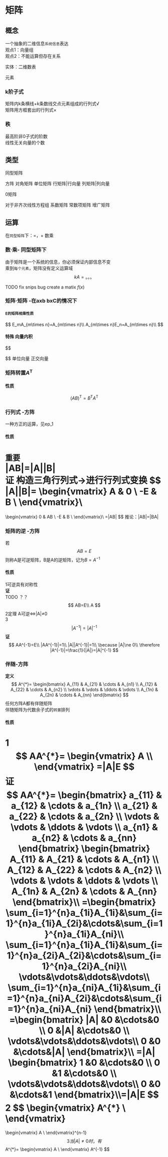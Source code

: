 # 矩阵
## 概念
一个抽象的二维信息`系统信息`表达  
观点1：向量组  
观点2：不能运算但存在关系  

实体：二维数表

元素

### k阶子式
矩阵内k条横线+k条数线交点元素组成的行列式√  
矩阵用方框套出的行列式×
### 秩
最高阶非0子式的阶数  
线性无关向量的个数

## 类型
同型矩阵

方阵
    对角矩阵
        单位矩阵
行矩阵|行向量
列矩阵|列向量

0矩阵

对于非齐次线性方程组
系数矩阵
常数项矩阵
增广矩阵
## 运算
在`同型矩阵`下：=，+ 数乘
### 数·乘- 同型矩阵下
由于矩阵是一个系统的信息，你必须保证内部信息不变  
乘到`每个元素`，矩阵没有定义运算域
$$
kA=。。。
$$

TODO fix snips bug create a matix $f(x)$  


### 矩阵·矩阵 -在axb bxC的情况下

#### `E的矩阵相乘性质`
$$
E_mA_{m\times n}=A_{m\times n}\\
A_{m\times n}E_n=A_{m\times n}\\
$$
#### 特殊 向量内积
$$

$$
单位向量
正交向量
### 矩阵转置$A^{\mathsf{T}}$
#### 性质
$$
(AB)^{\mathsf{T}}=B^{\mathsf{T}}A^{\mathsf{T}}
$$

### 行列式 -方阵
一种方正的运算，见ep_1
#### 性质
`重要`  
|AB|=|A||B|  
**证** 构造三角行列式→进行行列式变换
$$
|A||B|=
\begin{vmatrix}
    A & 0 \\
    -E & B \\
\end{vmatrix}\\
=
\begin{vmatrix}
    0 & AB \\
    -E & B \\
\end{vmatrix}\\
=|AB|
$$
推论：|AB|=|BA|   
### 矩阵的逆 -方阵
若
$$
AB=E
$$
则称A是可逆矩阵，B是A的逆矩阵，记为$B=A^{-1}$
#### 性质
1可逆具有对称性  
**证**  
TODO ？？  
$$
AB=E\\
A
$$
2定理 A可逆$\Leftrightarrow$|A|≠0  
3
$$
|A^{-1}|=|A|^{-1}
$$
**证** 
$$
AA^{-1}=E\\
|AA^{-1}|=1\\
|A||A^{-1}|=1\\
\because |A|\ne 0\\
\therefore |A^{-1}|=\frac{1}{|A|}=|A|^{-1}
$$

### 伴随-方阵
**定义** 
$$
A^{*}=
\begin{bmatrix}
    A_{11} & A_{21} & \cdots & A_{n1} \\
    A_{12} & A_{22} & \cdots & A_{n2} \\
    \vdots & \vdots & \ddots & \vdots \\
    A_{1n} & A_{2n} & \cdots & A_{nn}
\end{bmatrix}
$$
任何方阵A都有伴随矩阵  
伴随矩阵为代数余子式的`转置`排列
#### 性质
1
$$
AA^{*}=
\begin{vmatrix}
    A \\
\end{vmatrix}
=|A|E
$$
**证**   
$$
AA^{*}=
\begin{bmatrix}
    a_{11} & a_{12} & \cdots & a_{1n} \\
    a_{21} & a_{22} & \cdots & a_{2n} \\
    \vdots & \vdots & \ddots & \vdots \\
    a_{n1} & a_{n2} & \cdots & a_{nn}
\end{bmatrix}
\begin{bmatrix}
    A_{11} & A_{21} & \cdots & A_{n1} \\
    A_{12} & A_{22} & \cdots & A_{n2} \\
    \vdots & \vdots & \ddots & \vdots \\
    A_{1n} & A_{2n} & \cdots & A_{nn}
\end{bmatrix}\\
=\begin{bmatrix}
    \sum_{i=1}^{n}a_{1i}A_{1i}&\sum_{i=1}^{n}a_{1i}A_{2i}&\cdots&\sum_{i=1}^{n}a_{1i}A_{ni}\\
    \sum_{i=1}^{n}a_{1i}A_{1i}&\sum_{i=1}^{n}a_{2i}A_{2i}&\cdots&\sum_{i=1}^{n}a_{2i}A_{ni}\\
    \vdots&\vdots&\ddots&\vdots\\
    \sum_{i=1}^{n}a_{ni}A_{1i}&\sum_{i=1}^{n}a_{ni}A_{2i}&\cdots&\sum_{i=1}^{n}a_{ni}A_{ni}
\end{bmatrix}\\
=\begin{bmatrix}
    |A|  &0  &\cdots&0  \\
    0  &|A|  &\cdots&0  \\
    \vdots&\vdots&\ddots&\vdots\\
    0  &0  &\cdots&|A|   
\end{bmatrix}\\
=|A|
\begin{bmatrix}
    1  &0  &\cdots&0  \\
    0  &1  &\cdots&0  \\
    \vdots&\vdots&\ddots&\vdots\\
    0  &0  &\cdots&1   
\end{bmatrix}\\=|A|E
$$
2
$$
\begin{vmatrix}
    A^{*} \\
\end{vmatrix}
=
\begin{vmatrix}
    A \\
\end{vmatrix}^{n-1}
$$
3当|A|≠ 0时，有
$$
A^{*}=
\begin{vmatrix}
    A \\
\end{vmatrix}
A^{-1} 
$$